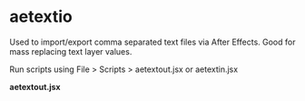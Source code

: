 aetextio
========

Used to import/export comma separated text files via After Effects. Good for mass replacing text layer values.

Run scripts using File > Scripts > aetextout.jsx     or     aetextin.jsx

**aetextout.jsx**
